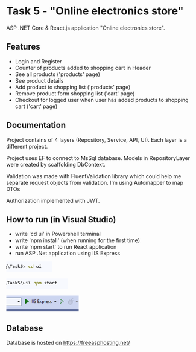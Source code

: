 # Task 5 - "Online electronics store"

ASP .NET Core & React.js application "Online electronics store".




## Features

- Login and Register
- Counter of products added to shopping cart in Header
- See all products ('products' page)
- See product details
- Add product to shopping list ('products' page)
- Remove product form shopping list ('cart' page)
- Checkout for logged user when user has added products to shopping cart ('cart' page)

## Documentation

Project contains of 4 layers (Repository, Service, API, UI). 
Each layer is a different project. 

Project uses EF to connect to MsSql database. 
Models in RepositoryLayer were created by scaffolding DbContext. 

Validation was made with FluentValidation library which could help me separate request objects from validation.
I'm using Automapper to map DTOs

Authorization implemented with JWT.

## How to run (in Visual Studio)

- write 'cd ui' in Powershell terminal
- write 'npm install' (when running for the first time) 
- write 'npm start' to run React application
- run ASP .Net application using IIS Express

![first step](https://github.com/MichalOstrowskiSolbeg/Task5/blob/main/screenshot1.png?raw=true)

![second step](https://github.com/MichalOstrowskiSolbeg/Task5/blob/main/screenshot2.png?raw=true)

![third step](https://github.com/MichalOstrowskiSolbeg/Task5/blob/main/screenshot3.png?raw=true)
## Database

Database is hosted on https://freeasphosting.net/


